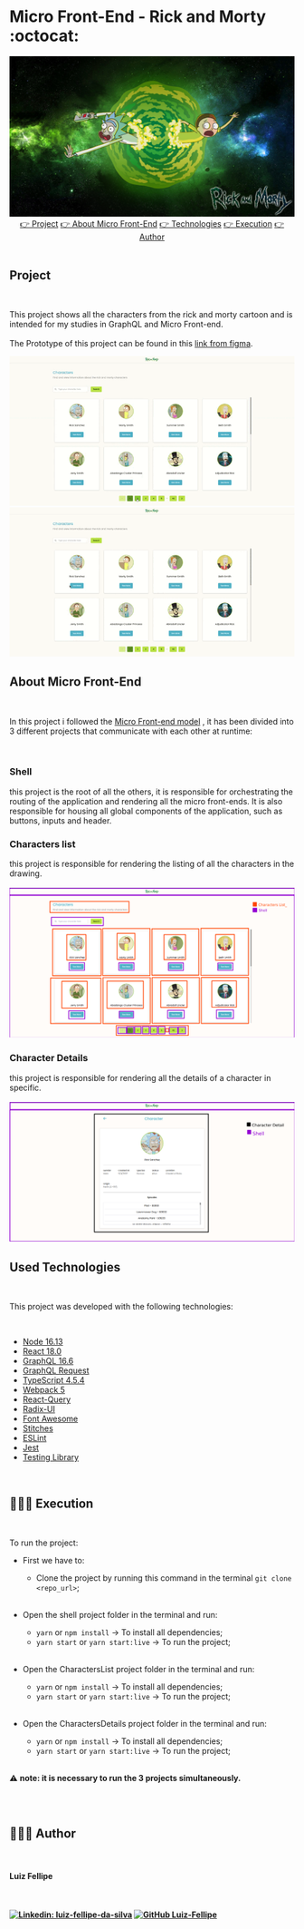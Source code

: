 # Micro Front-End - Rick and Morty :octocat:

<img src="./images/thumb.webp" width="auto" />

<br>
<div align="center">
 <a href="#project">👉 Project</a>
 <a href="#micro">👉 About Micro Front-End</a>
 <a href="#technologies">👉 Technologies</a>
 <a href="#execution">👉 Execution</a>
 <a href="#author">👉 Author</a>
</div>
<br>
<h2 id="project">Project</h2>
<br>

This project shows all the characters from the rick and morty cartoon and is intended for my studies in GraphQL and Micro Front-end.
<br>
<br>
The Prototype of this project can be found in this [link from figma](https://www.figma.com/file/FPX7V6jGhKiznnKc31LuYh/ricky-and-morty-project?node-id=0%3A1).
<br>

<img src="./images/list.gif" width="auto" />

<img src="./images/details.gif" width="auto" />

<br>

<h2 id="micro">About Micro Front-End</h2>

<br>

In this project i followed the [Micro Front-end model](https://martinfowler.com/articles/micro-frontends.html) , it has been divided into 3 different projects that communicate with each other at runtime: 

<br>
<h3>Shell</h3>
this project is the root of all the others, it is responsible for orchestrating the routing of the application and rendering all the micro front-ends. It is also responsible for housing all global components of the application, such as buttons, inputs and header.

<br>
<h3>Characters list</h3>
this project is responsible for rendering the listing of all the characters in the drawing.
<br>
<br>
<img src="./images/micro-1.webp" width="800" />

<br>
<h3>Character Details</h3>
this project is responsible for rendering all the details of a character in specific.
<br>
<br>
<img src="./images/micro-2.webp" width="800" />

<br>

<h2 id="technologies">Used Technologies</h2>

<br>

This project was developed with the following technologies:

<br>

- <a target="_blank" href="https://nodejs.org/en/">Node 16.13</a>
- <a target="_blank" href="https://reactjs.org/">React 18.0</a>
- <a target="_blank" href="https://graphql.org/">GraphQL 16.6</a>
- <a target="_blank" href="https://github.com/prisma-labs/graphql-request">GraphQL Request</a>
- <a target="_blank" href="https://www.typescriptlang.org/">TypeScript 4.5.4</a>
- <a target="_blank" href="https://webpack.js.org/">Webpack 5</a>
- <a target="_blank" href="https://tanstack.com/query/v4/?from=reactQueryV3&original=https://react-query-v3.tanstack.com">React-Query</a>
- <a target="_blank" href="https://www.radix-ui.com/">Radix-UI</a>
- <a target="_blank" href="https://fontawesome.com/">Font Awesome</a>
- <a target="_blank" href="https://stitches.dev/">Stitches</a>
- <a target="_blank" href="https://eslint.org/">ESLint</a>
- <a target="_blank" href="https://jestjs.io">Jest</a>
- <a target="_blank" href="https://testing-library.com/">Testing Library</a>

<br>

<h2 id="execution">👨🏻‍💻 Execution</h2>
<br>

To run the project:
<br>


- First we have to:
  - Clone the project by running this command in the terminal `git clone <repo_url>`;
      <br>
      <br>

- Open the shell project folder in the terminal and run:
  - `yarn` or `npm install` -> To install all dependencies;
  - `yarn start` or `yarn start:live` -> To run the project;
    <br>    <br>
- Open the CharactersList project folder in the terminal and run:
  - `yarn` or `npm install` -> To install all dependencies;
  - `yarn start` or `yarn start:live` -> To run the project;
    <br>    <br>
- Open the CharactersDetails project folder in the terminal and run:
  - `yarn` or `npm install` -> To install all dependencies;
  - `yarn start` or `yarn start:live` -> To run the project;
    <br>    <br>

  
 :warning: <strong>note: it is necessary to run the 3 projects simultaneously.</strong>

<br><br>


<h2 id="author">👨🏻‍💻 Author</h2>

<br>

<h4>Luiz Fellipe<h4> 

<br>

[![Linkedin: luiz-fellipe-da-silva](https://img.shields.io/badge/LinkedIn-0077B5?style=for-the-badge&logo=linkedin&logoColor=white)](https://www.linkedin.com/in/luiz-fellipe-da-silva-a5936b19a/)
[![GitHub Luiz-Fellipe](https://img.shields.io/badge/GitHub-100000?style=for-the-badge&logo=github&logoColor=white)](https://github.com/Luiz-Fellipe)


